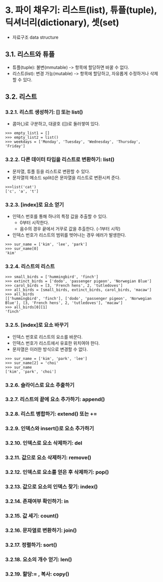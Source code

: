 # 3. 파이 채우기: 리스트(list), 튜플(tuple), 딕셔너리(dictionary), 셋(set)
* 자료구조 data structure
## 3.1. 리스트와 튜플
* 튜플(tuple): 불변(mmutable) -> 항목에 할당하면 바꿀 수 없다. 
* 리스트(list): 변경 가능(mutable) -> 항목에 할당하고, 자유롭게 수정하거나 삭제할 수 있다. 
## 3.2. 리스트
### 3.2.1. 리스트 생성하기: [] 또는 list()
* 콤마(,)로 구분하고, 대괄호 ([])로 둘러쌓여 있다. 
```
>>> empty_list1 = []
>>> empty_list2 = list()
>>> weekdays = ['Monday', 'Tuesday', 'Wednesday', 'Thursday', 'Friday']
```
### 3.2.2. 다른 데이터 타입을 리스트로 변환하기: list()
* 문자열, 튜플 등을 리스트로 변환할 수 있다. 
* 문자열의 메소드 split()은 문자열을 리스트로 변환시켜 준다. 
```
>>>list('cat')
['c', 'a', 't']
```
### 3.2.3. \[index\]로 요소 얻기
* 인덱스 번호를 통해 하나의 특정 값을 추출할 수 있다. 
    * 0부터 시작한다. 
    * 음수의 경우 끝에서 거꾸로 값을 추출한다. (-1부터 시작)
* 인덱스 번호가 리스트의 범위를 벗어나는 경우 에러가 발생한다. 
```
>>> sur_name = ['kim', 'lee', 'park']
>>> sur_name[0]
'kim'
```
### 3.2.4. 리스트의 리스트
```
>>> small_birds = ['hummingbird', 'finch']
>>> extinct_birds = ['dodo', 'passenger pigeon', 'Norwegian Blue']
>>> carol_birds = [3, 'French hens', 2, 'tutledoves']
>>> all_birds = [small_birds, extinct_birds, carol_birds, 'macaw']
>>> all_birds
[['hummingbird', 'finch'], ['dodo', 'passenger pigeon', 'Norwegian Blue'], [3, 'French hens', 2, 'tutledoves'], 'macaw']
>>> all_birds[0][1]
'finch'
```
### 3.2.5. \[index\]로 요소 바꾸기
* 인덱스 번호로 리스트의 요소를 바꾼다.
* 인덱스 번호가 리스트에서 유효한 위치여야 한다. 
* 문자열은 이러한 방식으로 변경할 수 없다. 
```
>>> sur_name = ['kim', 'park', 'lee']
>>> sur_name[2] = 'choi'
>>> sur_name
['kim', 'park', 'choi']
```
### 3.2.6. 슬라이스로 요소 추출하기
### 3.2.7. 리스트의 끝에 요소 추가하기: append()
### 3.2.8. 리스트 병합하기: extend() 또는 += 
### 3.2.9. 인덱스와 insert()로 요소 추가하기
### 3.2.10. 인덱스로 요소 삭제하기: del
### 3.2.11. 값으로 요소 삭제하기: remove()
### 3.2.12. 인덱스로 요소를 얻은 후 삭제하기: pop()
### 3.2.13. 값으로 요소의 인덱스 찾기: index()
### 3.2.14. 존재여부 확인하기: in
### 3.2.15. 값 세기: count()
### 3.2.16. 문자열로 변환하기: join()
### 3.2.17. 정렬하기: sort()
### 3.2.18. 요소의 개수 얻기: len()
### 3.2.19. 할당:= , 복사: copy()
